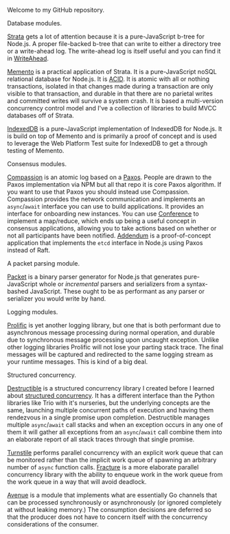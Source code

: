 Welcome to my GitHub repository.

Database modules.

[Strata](https://github.com/bigeasy/strata) gets a lot of attention because it
is a pure-JavaScript b-tree for Node.js. A proper file-backed b-tree that can
write to either a directory tree or a write-ahead log. The write-ahead log is
itself useful and you can find it in
[WriteAhead](https://github.com/bigeasy/writeahead).

[Memento](https://github.com/bigeasy/status) is a practical application of
Strata. It is a pure-JavaScript noSQL relational database for Node.js. It is
[ACID](https://en.wikipedia.org/wiki/ACID). It is atomic with all or nothing
transactions, isolated in that changes made during a transaction are only
visible to that transaction, and durable in that there are no parietal writes
and committed writes will survive a system crash. It is based a multi-version
concurrency control model and I've a collection of libraries to build MVCC
databases off of Strata.

[IndexedDB](https://github.com/bigeasy/status) is a pure-JavaScript
implementation of IndexedDB for Node.js. It is build on top of Memento and is
primarily a proof of concept and is used to leverage the Web Platform Test suite
for IndexedDB to get a through testing of Memento.

Consensus modules.

[Compassion](https://github.com/bigeasy/compassion) is an atomic log based on a
[Paxos](https://github.com/bigeasy/paxos). People are drawn to the Paxos
implementation via NPM but all that repo it is core Paxos algorithm. If you want
to use that Paxos you should instead use Compassion. Compassion provides the
network communication and implements an `async`/`await` interface you can use to
build applications. It provides an interface for onboarding new instances. You
can use [Conference](https://github.com/bigeasy/conference) to implement a
map/reduce, which ends up being a useful concept in consensus applications,
allowing you to take actions based on whether or not all participants have been
notified. [Addendum](https://github.com/bigeasy/addendum) is a proof-of-concept
application that implements the `etcd` interface in Node.js using Paxos instead
of Raft.

A packet parsing module.

[Packet](https://github.com/bigeasy/packet) is a binary parser generator for
Node.js that generates pure-JavaScript whole or _incremental_  parsers and
serializers from a syntax-bashed JavaScript. These ought to be as performant as
any parser or serializer you would write by hand.

Logging modules.

[Prolific](https://github.com/bigeasy/proflific) is yet another logging library,
but one that is both performant due to asynchronous message processing during
normal operation, and durable due to synchronous message processing upon
uncaught exception. Unlike other logging libraries Prolific will not lose your
parting stack trace. The final messages will be captured and redirected to the
same logging stream as your runtime messages. This is kind of a big deal.

Structured concurrency.

[Destructible](https://github.com/bigeasy/destructible) is a structured
concurrency library I created before I learned about [structured
concurrency](https://learningactors.com/structured-concurrency-in-python-with-anyio/).
It has a different interface than the Python libraries like Trio with it's
nurseries, but the underlying concepts are the same, launching multiple
concurrent paths of execution and having them rendezvous in a single promise
upon completion. Destructible manages multiple `async`/`await` call stacks and
when an exception occurs in any one of them it will gather all exceptions from
an `async`/`await` call combine them into an elaborate report of all stack
traces through that single promise.

[Turnstile](https://github.com/bigeasy/turnstile) performs parallel concurrency
with an explicit work queue that can be monitored rather than the implicit work
queue of spawning an arbitrary number of `async` function calls.
[Fracture](https://github.com/bigeasy/fracture) is a more elaborate parallel
concurrency library with the ability to enqueue work in the work queue from the
work queue in a way that will avoid deadlock.

[Avenue](https://github.com/bigeasy/turnstile) is a module that implements what
are essentially Go channels that can be processed synchronously or
asynchronously (or ignored completely at without leaking memory.) The
consumption decisions are deferred so that the producer does not have to concern
itself with the concurrency considerations of the consumer.
